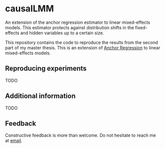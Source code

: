 # causalLMM
An extension of the anchor regression estimator to linear mixed-effects models. This estimator protects against distribution shifts in the fixed-effects and hidden variables up to a certain size.

This repository contains the code to reproduce the results from the second part of my master thesis. This is an extension of [Anchor Regression](https://academic.oup.com/jrsssb/article/83/2/215/7056043) to linear mixed-effects models. 

## Reproducing experiments

TODO

## Additional information

TODO

## Feedback

Constructive feedback is more than welcome. Do not hesitate to reach me at [email](mailto:schwarbf@student.ethz.ch).
